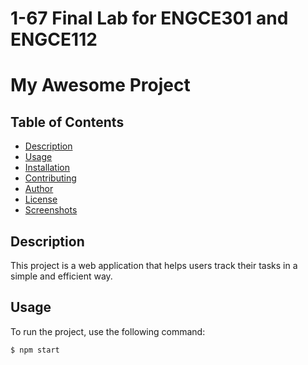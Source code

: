 # 1-67 Final Lab for ENGCE301 and ENGCE112
# My Awesome Project

## Table of Contents
- [Description](#description)
- [Usage](#usage)
- [Installation](#installation)
- [Contributing](#contributing)
- [Author](#author)
- [License](#license)
- [Screenshots](#screenshots)

## Description
This project is a web application that helps users track their tasks in a simple and efficient way.

## Usage
To run the project, use the following command:

```bash
$ npm start

